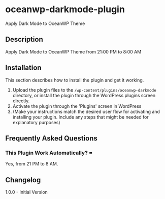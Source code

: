 # oceanwp-darkmode-plugin

Apply Dark Mode to OceanWP Theme

## Description

Apply Dark Mode to OceanWP Theme from 21:00 PM to 8:00 AM

## Installation

This section describes how to install the plugin and get it working.

1. Upload the plugin files to the `/wp-content/plugins/oceanwp-darkmode` directory, or install the plugin through the WordPress plugins screen directly.
2. Activate the plugin through the 'Plugins' screen in WordPress
3. (Make your instructions match the desired user flow for activating and installing your plugin. Include any steps that might be needed for explanatory purposes)

## Frequently Asked Questions

### This Plugin Work Automatically? =

Yes, from 21 PM to 8 AM.

## Changelog

1.0.0 - Initial Version
